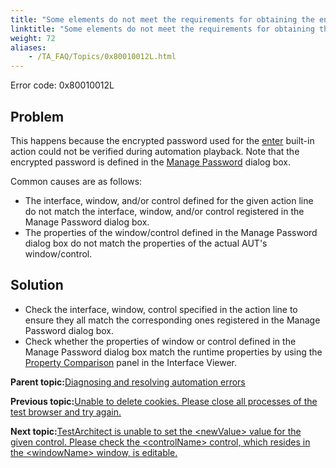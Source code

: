 ```yaml
--- 
title: "Some elements do not meet the requirements for obtaining the encrypted password. The value of 'value' argument that you entered was used as an actual unencrypted password."
linktitle: "Some elements do not meet the requirements for obtaining the encrypted password. The value of 'value' argument that you entered was used as an actual unencrypted password."
weight: 72
aliases: 
    - /TA_FAQ/Topics/0x80010012L.html
---
```


Error code: 0x80010012L

## Problem

This happens because the encrypted password used for the [enter](/TA_Automation/Topics/bia_enter.html) built-in action could not be verified during automation playback. Note that the encrypted password is defined in the [Manage Password](/TA_Administration/Topics/Manage_password_add.html) dialog box.

Common causes are as follows:

-   The interface, window, and/or control defined for the given action line do not match the interface, window, and/or control registered in the Manage Password dialog box.
-   The properties of the window/control defined in the Manage Password dialog box do not match the properties of the actual AUT's window/control.

## Solution

-   Check the interface, window, control specified in the action line to ensure they all match the corresponding ones registered in the Manage Password dialog box.
-   Check whether the properties of window or control defined in the Manage Password dialog box match the runtime properties by using the [Property Comparison](/TA_Help/Topics/ug_Inteface_properties_comparison_panel.html) panel in the Interface Viewer.

**Parent topic:**[Diagnosing and resolving automation errors](/TA_FAQ/Topics/faq.automation_error.html)

**Previous topic:**[Unable to delete cookies. Please close all processes of the test browser and try again.](/TA_FAQ/Topics/0x80010504L.html)

**Next topic:**[TestArchitect is unable to set the <newValue\> value for the given control. Please check the <controlName\> control, which resides in the <windowName\> window, is editable.](/TA_FAQ/Topics/0x80010207L.html)

